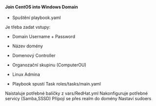 #### Join CentOS into Windows Domain ####

- Spuštění playbook.yaml

Je třeba zadat vstupy:

- Domain Username + Password
- Název domény
- Domenový Controller
- Organozační skupinu (ComputerOU)
- Linux Admina


- Playbook spustí Task roles/tasks/main.yaml

Naistaluje potřebné balíčky z vars/RedHat.yml
Nakonfiguruje potřebné servicy (Samba,SSSD)
Přípojí se přes realm do domény
Nastaví sudoers




